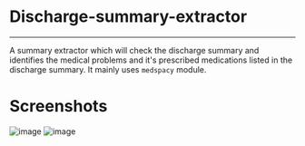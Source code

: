 # Discharge-summary-extractor
---
A summary extractor which will check the discharge summary and identifies the medical problems and it's prescribed medications listed in the discharge summary.
It mainly uses `medspacy` module.

# Screenshots
![image](https://user-images.githubusercontent.com/23217592/204207539-ce0d48c2-2bc2-4302-9956-8da68b2d47f7.png)
![image](https://user-images.githubusercontent.com/23217592/204207617-cc678504-a88c-43d8-be29-3cdb857029bd.png)

